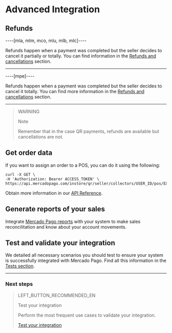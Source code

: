 # Advanced Integration

## Refunds

----[mla, mlm, mco, mlu, mlb, mlc]----

Refunds happen when a payment was completed but the seller decides to cancel it partially or totally. You can find information in the [Refunds and cancellations](https://www.mercadopago[FAKER][URL][DOMAIN]/developers/en/guides/manage-account/account/cancellations-and-refunds) section.

------------

----[mpe]----

Refunds happen when a payment was completed but the seller decides to cancel it totally. You can find more information in the [Refunds and cancellations](https://www.mercadopago[FAKER][URL][DOMAIN]/developers/en/guides/manage-account/account/cancellations-and-refunds) section.

------------
> WARNING
> 
> Note
> 
> Remember that in the case QR payments, refunds are available but cancellations are not.



## Get order data

If you want to assign an order to a POS, you can do it using the following:

```curl
curl -X GET \
-H 'Authorization: Bearer ACCESS_TOKEN' \
https://api.mercadopago.com/instore/qr/seller/collectors/USER_ID/pos/EXTERNAL_POS_ID/orders
```
Obtain more information in our [API Reference](https://www.mercadopago[FAKER][URL][DOMAIN]/developers/en/reference/instore_orders_v2/_instore_qr_seller_collectors_user_id_pos_external_pos_id_orders/get).

## Generate reports of your sales

Integrate [Mercado Pago reports](https://www.mercadopago[FAKER][URL][DOMAIN]/developers/en/guides/manage-account/reports/general-considerations/reconciliation-reports) with your system to make sales reconcilitation and know about your account movements.

## Test and validate your integration 

We detailed all necessary scenarios you should test to ensure your system is successfully integrated with Mercado Pago. 
Find all this information in the [Tests section](https://www.mercadopago[FAKER][URL][DOMAIN]/developers/en/guides/in-person-payments/qr-code/integration-test).

---
### Next steps


> LEFT_BUTTON_RECOMMENDED_EN
>
> Test your integration
>
> Perform the most frequent use cases to validate your integration.
>
> [Test your integration](https://www.mercadopago[FAKER][URL][DOMAIN]/developers/en/guides/in-person-payments/qr-code/integration-test)
